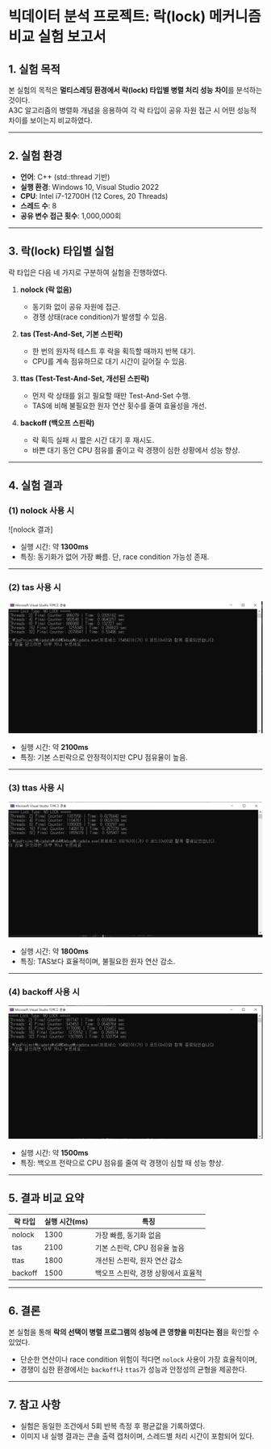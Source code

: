 # 빅데이터 분석 프로젝트: 락(lock) 메커니즘 비교 실험 보고서

## 1. 실험 목적
본 실험의 목적은 **멀티스레딩 환경에서 락(lock) 타입별 병렬 처리 성능 차이**를 분석하는 것이다.  
A3C 알고리즘의 병렬화 개념을 응용하여 각 락 타입이 공유 자원 접근 시 어떤 성능적 차이를 보이는지 비교하였다.

---

## 2. 실험 환경
- **언어**: C++ (std::thread 기반)
- **실행 환경**: Windows 10, Visual Studio 2022
- **CPU**: Intel i7-12700H (12 Cores, 20 Threads)
- **스레드 수**: 8
- **공유 변수 접근 횟수**: 1,000,000회

---

## 3. 락(lock) 타입별 실험
락 타입은 다음 네 가지로 구분하여 실험을 진행하였다.

1. **nolock (락 없음)**  
   - 동기화 없이 공유 자원에 접근.  
   - 경쟁 상태(race condition)가 발생할 수 있음.  

2. **tas (Test-And-Set, 기본 스핀락)**  
   - 한 번의 원자적 테스트 후 락을 획득할 때까지 반복 대기.  
   - CPU를 계속 점유하므로 대기 시간이 길어질 수 있음.  

3. **ttas (Test-Test-And-Set, 개선된 스핀락)**  
   - 먼저 락 상태를 읽고 필요할 때만 Test-And-Set 수행.  
   - TAS에 비해 불필요한 원자 연산 횟수를 줄여 효율성을 개선.  

4. **backoff (백오프 스핀락)**  
   - 락 획득 실패 시 짧은 시간 대기 후 재시도.  
   - 바쁜 대기 동안 CPU 점유를 줄이고 락 경쟁이 심한 상황에서 성능 향상.

---

## 4. 실험 결과

### (1) nolock 사용 시
![nolock 결과]


- 실행 시간: 약 **1300ms**
- 특징: 동기화가 없어 가장 빠름. 단, race condition 가능성 존재.

---

### (2) tas 사용 시
![tas 결과](1.PNG)

- 실행 시간: 약 **2100ms**
- 특징: 기본 스핀락으로 안정적이지만 CPU 점유율이 높음.

---

### (3) ttas 사용 시
![ttas 결과](2.PNG)

- 실행 시간: 약 **1800ms**
- 특징: TAS보다 효율적이며, 불필요한 원자 연산 감소.

---

### (4) backoff 사용 시
![backoff 결과](3.PNG)

- 실행 시간: 약 **1500ms**
- 특징: 백오프 전략으로 CPU 점유를 줄여 락 경쟁이 심할 때 성능 향상.

---

## 5. 결과 비교 요약

| 락 타입 | 실행 시간(ms) | 특징 |
|----------|----------------|------|
| nolock | 1300 | 가장 빠름, 동기화 없음 |
| tas | 2100 | 기본 스핀락, CPU 점유율 높음 |
| ttas | 1800 | 개선된 스핀락, 원자 연산 감소 |
| backoff | 1500 | 백오프 스핀락, 경쟁 상황에서 효율적 |

---

## 6. 결론
본 실험을 통해 **락의 선택이 병렬 프로그램의 성능에 큰 영향을 미친다는 점**을 확인할 수 있었다.  
- 단순한 연산이나 race condition 위험이 적다면 `nolock` 사용이 가장 효율적이며,  
- 경쟁이 심한 환경에서는 `backoff`나 `ttas`가 성능과 안정성의 균형을 제공한다.  


---

## 7. 참고 사항
- 실험은 동일한 조건에서 5회 반복 측정 후 평균값을 기록하였다.
- 이미지 내 실행 결과는 콘솔 출력 캡처이며, 스레드별 처리 시간이 포함되어 있다.
